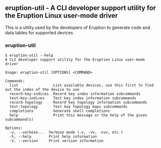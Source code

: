 ## eruption-util - A CLI developer support utility for the Eruption Linux user-mode driver

This is a utility used by the developers of Eruption to generate code and data tables for supported devices

### eruption-util

```shell
$ eruption-util --help
A CLI developer support utility for the Eruption Linux user-mode driver

Usage: eruption-util [OPTIONS] <COMMAND>

Commands:
  list                List available devices, use this first to find out the index of the device to use
  record-key-indices  Record key index information subcommands
  test-key-indices    Test key index information subcommands
  record-topology     Record key topology information subcommands
  test-topology       Test key topology maps subcommands
  completions         Generate shell completions
  help                Print this message or the help of the given subcommand(s)

Options:
  -v, --verbose...  Verbose mode (-v, -vv, -vvv, etc.)
  -h, --help        Print help information
  -V, --version     Print version information
```
